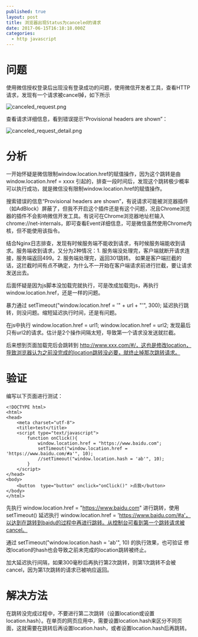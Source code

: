 ```yaml
---
published: true
layout: post
title: 浏览器出现Status为canceled的请求
date: 2017-06-15T16:18:18.000Z
categories:
  - http javascript
---
```

# 问题
使用微信授权登录后出现没有登录成功的问题，使用微信开发者工具，查看HTTP请求，发现有一个请求被cancel掉，如下所示

![canceled_request.png](http://q6vsega5l.bkt.clouddn.com/canceled_request.png)

查看请求详细信息，看到错误提示“Provisional headers are shown”：

![canceled_request_detail.png](http://q6vsega5l.bkt.clouddn.com/canceled_request_detail.png)
# 分析
一开始怀疑是微信限制window.location.href的赋值操作，因为这个跳转是由 window.location.href = xxxx 引起的，排查一段时间后，发现这个跳转极少概率可以执行成功，就是微信没有限制window.location.href的赋值操作。

搜索错误的信息“Provisional headers are shown”，有说请求可能被浏览器插件（如AdBlock）屏蔽了，但我不开启这个插件还是有这个问题，况且Chrome浏览器的插件不会影响微信开发工具。有说可在Chrome浏览器地址栏输入 chrome://net-internals，即可查看Event详细信息，可是微信虽然使用Chrome内核，但不能使用该指令。

结合Nginx日志排查，发现有时候服务端不能收到请求，有时候服务端能收到请求。服务端收到请求，又分为2种情况：1. 服务端没处理完，客户端就断开请求连接，服务端返回499。2. 服务端处理完，返回301跳转。
如果是客户端拦截的话，这拦截时间有点不确定，为什么不一开始在客户端请求前进行拦截，要让请求发送出去。

后面怀疑是因为js脚本没加载完就执行，可是改成加载完js，再执行 window.location.href，还是一样的问题。

暴力通过 setTimeout("window.location.href = '" + url + "'", 300); 延迟执行跳转，则没问题。缩短延迟执行时间，还是有问题。

在js中执行 window.location.href = url1; window.location.href = url2;  发现最后只有url2的请求。估计是2个操作间隔太短，导致第一个请求没发送就拦截。

后来想到页面加载完后会跳转到 http://www.xxx.com/#/，这也是修改location，导致浏览器认为之前没完成的location跳转没必要，就终止掉那次跳转请求。

# 验证

编写以下页面进行测试：

```
<!DOCTYPE html>
<html>
<head>
    <meta charset="utf-8">
    <title>test</title>
    <script type="text/javascript">
        function onClick(){
            window.location.href = "https://www.baidu.com";
            setTimeout("window.location.href = 'https://www.baidu.com/#a'", 10);
            //setTimeout("window.location.hash = 'ab'", 10);
        }
    </script>
</head>
<body>
    <button  type="button" onclick="onClick()" >点我</button>
</body>
</html>
```

先执行  window.location.href = "https://www.baidu.com" 进行跳转，使用setTimeout() 延迟执行 window.location.href = 'https://www.baidu.com/#a'，以达到在跳转到baidu的过程中再进行跳转。从控制台可看到第一个跳转请求被cancel。

通过 setTimeout("window.location.hash = 'ab'", 10) 的执行效果，也可验证 修改location的hash也会导致之前未完成的location跳转被终止。

加大延迟执行间隔，如果300毫秒后再执行第2次跳转，则第1次跳转不会被cancel，因为第1次跳转的请求已被响应返回。

# 解决方法

在跳转没完成过程中，不要进行第二次跳转（设置location或设置location.hash）。在单页的网页应用中，需要设置location.hash来区分不同页面，这就需要在跳转后再设置location.hash，或者设置location.hash后再跳转。
